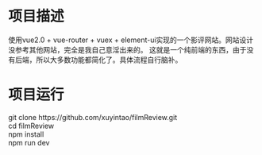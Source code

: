 
<h1>项目描述</h1>
	<p>使用vue2.0 + vue-router + vuex + element-ui实现的一个影评网站。网站设计没参考其他网站，完全是我自己意淫出来的。
  	这就是一个纯前端的东西，由于没有后端，所以大多数功能都简化了。具体流程自行脑补。</p>
<h1>项目运行</h1>
git clone https://github.com/xuyintao/filmReview.git<br/>
cd filmReview<br/>
npm install<br/>
npm run dev<br/>
